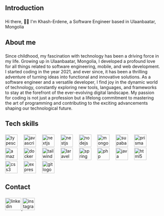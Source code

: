 <h2 align="left">Introduction</h2>

###

<p align="left">Hi there, 👋🏻 I'm Khash-Erdene, a Software Engineer based in Ulaanbaatar, Mongolia</p>

###

<h2 align="left">About me</h2>

###

<p align="left">Since childhood, my fascination with technology has been a driving force in my life. Growing up in Ulaanbaatar, Mongolia, I developed a profound love for all things related to software engineering, mobile, and web development. I started coding in the year 2021, and ever since, it has been a thrilling adventure of turning ideas into functional and innovative solutions. As a software engineer and a versatile developer, I find joy in the dynamic world of technology, constantly exploring new tools, languages, and frameworks to stay at the forefront of the ever-evolving digital landscape. My passion for coding is not just a profession but a lifelong commitment to mastering the art of programming and contributing to the exciting advancements shaping our technological future.</p>

###

<h2 align="left">Tech skills</h2>

###

<div align="left">
  <img src="https://skillicons.dev/icons?i=ts" height="40" alt="typescript logo"  />
  <img width="12" />
  <img src="https://skillicons.dev/icons?i=js" height="40" alt="javascript logo"  />
  <img width="12" />
  <img src="https://skillicons.dev/icons?i=nextjs" height="40" alt="nextjs logo"  />
  <img width="12" />
  <img src="https://skillicons.dev/icons?i=nestjs" height="40" alt="nestjs logo"  />
  <img width="12" />
  <img src="https://skillicons.dev/icons?i=nodejs" height="40" alt="nodejs logo"  />
  <img width="12" />
  <img src="https://skillicons.dev/icons?i=mongodb" height="40" alt="mongodb logo"  />
  <img width="12" />
  <img src="https://skillicons.dev/icons?i=supabase" height="40" alt="supabase logo"  />
  <img width="12" />
  <img src="https://skillicons.dev/icons?i=prisma" height="40" alt="prisma logo"  />
  <img width="12" />
  <img src="https://skillicons.dev/icons?i=aws" height="40" alt="amazonwebservices logo"  />
  <img width="12" />
  <img src="https://skillicons.dev/icons?i=docker" height="40" alt="docker logo"  />
  <img width="12" />
  <img src="https://skillicons.dev/icons?i=tailwind" height="40" alt="tailwindcss logo"  />
  <img width="12" />
  <img src="https://skillicons.dev/icons?i=laravel" height="40" alt="laravel logo"  />
  <img width="12" />
  <img src="https://skillicons.dev/icons?i=spring" height="40" alt="spring logo"  />
  <img width="12" />
  <img src="https://skillicons.dev/icons?i=php" height="40" alt="php logo"  />
  <img width="12" />
  <img src="https://skillicons.dev/icons?i=java" height="40" alt="java logo"  />
  <img width="12" />
  <img src="https://skillicons.dev/icons?i=html" height="40" alt="html5 logo"  />
  <img width="12" />
  <img src="https://skillicons.dev/icons?i=css" height="40" alt="css3 logo"  />
  <img width="12" />
  <img src="https://skillicons.dev/icons?i=express" height="40" alt="express logo"  />
  <img width="12" />
  <img src="https://skillicons.dev/icons?i=git" height="40" alt="git logo"  />
</div>

###

<h2 align="left">Contact</h2>

###

<div align="left">
  <a href="https://linkedin.com/in/khasherdeneswe" target="_blank">
    <img src="https://raw.githubusercontent.com/maurodesouza/profile-readme-generator/master/src/assets/icons/social/linkedin/default.svg" width="52" height="40" alt="linkedin logo"  />
  </a>
  <a href="https://leetcode.com/khasherdenexash" target="_blank">
    <img src="https://user-images.githubusercontent.com/36547915/97088991-45da5d00-1652-11eb-900f-80d106540f4f.png" width="40" height="40" alt="instagram logo"  />
  </a></div>

###
